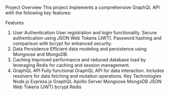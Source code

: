 Project Overview
This project implements a comprehensive GraphQL API with the following key features:

Features
1. User Authentication
User registration and login functionality.
Secure authentication using JSON Web Tokens (JWT).
Password hashing and comparison with bcrypt for enhanced security.
2. Data Persistence
Efficient data modeling and persistence using Mongoose and MongoDB.
3. Caching
Improved performance and reduced database load by leveraging Redis for caching and session management.
4. GraphQL API
Fully functional GraphQL API for data interaction.
Includes resolvers for data fetching and mutation operations.
Key Technologies
Node.js
Express.js
GraphQL
Apollo Server
Mongoose
MongoDB
JSON Web Tokens (JWT)
bcrypt
Redis
